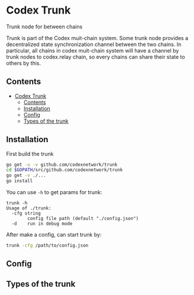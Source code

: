 # Codex Trunk
Trunk node for between chains

Trunk is part of the Codex muit-chain system. 
Some trunk node provides a decentralized state synchronization channel between the two chains. 
In particular, all chains in codex muit-chain system will have a channel by trunk nodes to codex.relay chain, so every chains can share their state to others by this.

## Contents

- [Codex Trunk](#codex-trunk)
  - [Contents](#contents)
  - [Installation](#installation)
  - [Config](#config)
  - [Types of the trunk](#types-of-the-trunk)


## Installation

First build the trunk

```bash
go get -u -v github.com/codexnetwork/trunk
cd $GOPATH/src/github.com/codexnetwork/trunk
go get -v ./...
go install
```

You can use `-h` to get params for trunk:

```
trunk -h
Usage of ./trunk:
  -cfg string
    	config file path (default "./config.json")
  -d	run in debug mode
```

After make a config, can start trunk by:

```bash
trunk -cfg /path/to/config.json
```

## Config

## Types of the trunk 
